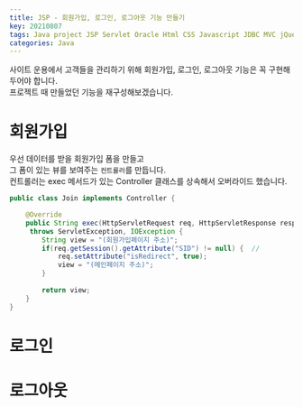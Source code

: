 ```yaml
---
title: JSP - 회원가입, 로그인, 로그아웃 기능 만들기
key: 20210807
tags: Java project JSP Servlet Oracle Html CSS Javascript JDBC MVC jQuery Eclipse
categories: Java
---
```



사이트 운용에서 고객들을 관리하기 위해 회원가입, 로그인, 로그아웃 기능은 꼭 구현해두어야 합니다.  
프로젝트 때 만들었던 기능을 재구성해보겠습니다.  

# 회원가입

우선 데이터를 받을 회원가입 폼을 만들고  
그 폼이 있는 뷰를 보여주는 `컨트롤러`를 만듭니다.  
컨트롤러는 exec 메서드가 있는 Controller 클래스를 상속해서 오버라이드 했습니다.  

~~~java
public class Join implements Controller {

	@Override
	public String exec(HttpServletRequest req, HttpServletResponse resp)
     throws ServletException, IOException {
		String view = "(회원가입페이지 주소)";
		if(req.getSession().getAttribute("SID") != null) {  //
			req.setAttribute("isRedirect", true);
			view = "(메인페이지 주소)";
		}
		
		return view;
	}
}
~~~

# 로그인

# 로그아웃

